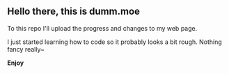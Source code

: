 ## Hello there, this is dumm.moe

To this repo I'll upload the progress and changes to my web page. 

I just started learning how to code so it probably looks a bit rough.
Nothing fancy really~

**Enjoy**
